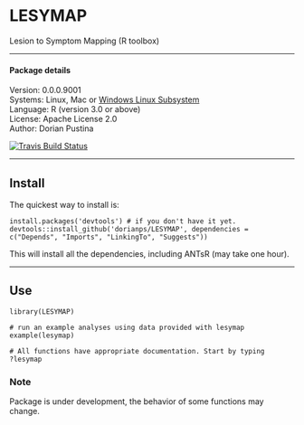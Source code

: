 # LESYMAP
Lesion to Symptom Mapping (R toolbox)  

*****  
#### Package details  
Version:  0.0.0.9001  
Systems:  Linux, Mac or [Windows Linux Subsystem](https://github.com/stnava/ANTsR/wiki/Installing-ANTsR-in-Windows-10-(along-with-FSL,-Rstudio,-Freesurfer,-etc).)  
Language: R (version 3.0 or above)  
License:  Apache License 2.0  
Author:   Dorian Pustina  
  
[![Travis Build Status](https://travis-ci.org/dorianps/LESYMAP.png?branch=master)](https://travis-ci.org/dorianps/LESYMAP)  
  
*****
## Install

The quickest way to install is:
```
install.packages('devtools') # if you don't have it yet.
devtools::install_github('dorianps/LESYMAP', dependencies = c("Depends", "Imports", "LinkingTo", "Suggests"))
```
This will install all the dependencies, including ANTsR (may take one hour).  
  
*****
## Use
```
library(LESYMAP)

# run an example analyses using data provided with lesymap
example(lesymap)

# All functions have appropriate documentation. Start by typing
?lesymap
```
 
### Note
Package is under development, the behavior of some functions may change.
